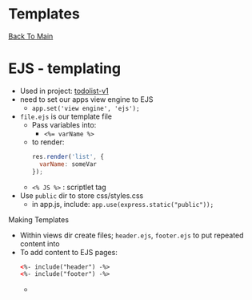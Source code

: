 # Templates
[Back To Main](../README.md)

# EJS - templating
* Used in project: [todolist-v1](ejs/todolist-v1)
* need to set our apps view engine to EJS
  * `app.set('view engine', 'ejs');`
* `file.ejs` is our template file
  * Pass variables into:
    * `<%= varName %>`
  * to render:
    ```JavaScript
    res.render('list', {
      varName: someVar
    });
    ```
  * `<% JS %>` : scriptlet tag
* Use `public` dir to store css/styles.css
  * in app.js, include: `app.use(express.static("public"));`

Making Templates
* Within views dir create files; `header.ejs`, `footer.ejs` to put repeated content into
* To add content to EJS pages:
  ```HTML
  <%- include("header") -%>
  <%- include("footer") -%>
  ```
  * 